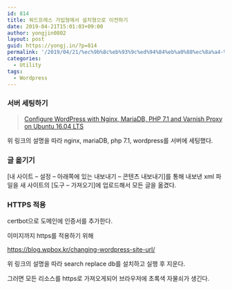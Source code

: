 ```yaml
---
id: 814
title: 워드프레스 가입형에서 설치형으로 이전하기
date: 2019-04-21T15:01:03+09:00
author: yongjin0802
layout: post
guid: https://yongj.in/?p=814
permalink: '/2019/04/21/%ec%9b%8c%eb%93%9c%ed%94%84%eb%a0%88%ec%8a%a4-%ea%b0%80%ec%9e%85%ed%98%95%ec%97%90%ec%84%9c-%ec%84%a4%ec%b9%98%ed%98%95%ec%9c%bc%eb%a1%9c-%ec%9d%b4%ec%a0%84%ed%95%98%ea%b8%b0/'
categories:
  - Utility
tags:
  - Wordpress
---
```

### 서버 세팅하기<figure class="wp-block-embed-wordpress wp-block-embed is-type-wp-embed is-provider-website-for-students">

<div class="wp-block-embed__wrapper">
  <blockquote class="wp-embedded-content" data-secret="XHTaQ64BIQ">
    <a href="https://websiteforstudents.com/configure-wordpress-with-nginx-mariadb-php-7-1-and-varnish-proxy-on-ubuntu-16-04-lts/">Configure WordPress with Nginx, MariaDB, PHP 7.1 and Varnish Proxy on Ubuntu 16.04 LTS</a>
  </blockquote>
</div></figure> 

위 링크의 설명을 따라 nginx, mariaDB, php 7.1, wordpress를 서버에 세팅했다.

### 글 옮기기

[내 사이트 &#8211; 설정 &#8211; 아래쪽에 있는 내보내기 &#8211; 콘텐츠 내보내기]를 통해 내보낸 xml 파일을 새 사이트의 [도구 &#8211; 가져오기]에 업로드해서 모든 글을 옮겼다.

### HTTPS 적용

certbot으로 도메인에 인증서를 추가한다.

이미지까지 https를 적용하기 위해

<https://blog.wpbox.kr/changing-wordpress-site-url/>

위 링크의 설명을 따라 search replace db를 설치하고 실행 후 지운다.

그러면 모든 리소스를 https로 가져오게되어 브라우저에 초록색 자물쇠가 생긴다.